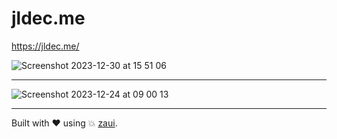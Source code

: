 # jldec.me
https://jldec.me/

![Screenshot 2023-12-30 at 15 51 06](https://github.com/jldec/jldec.me/assets/849592/708085e3-f396-4f32-bde8-4eb040a27b6e)

---

![Screenshot 2023-12-24 at 09 00 13](https://github.com/jldec/jldec.me/assets/849592/ef3a6cd7-cf13-4f2b-83db-0a42c23bc25d)

---

Built with ❤️ using 💥 [zaui](https://github.com/zeroasiccorp/zaui).
